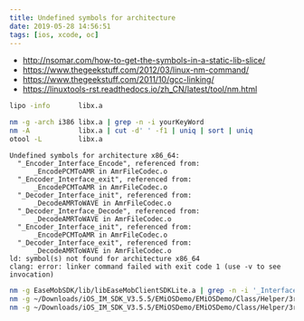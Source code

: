 ```yaml
---
title: Undefined symbols for architecture
date: 2019-05-28 14:56:51
tags: [ios, xcode, oc]
---
```


* <http://nsomar.com/how-to-get-the-symbols-in-a-static-lib-slice/>
* <https://www.thegeekstuff.com/2012/03/linux-nm-command/>
* <https://www.thegeekstuff.com/2011/10/gcc-linking/>
* <https://linuxtools-rst.readthedocs.io/zh_CN/latest/tool/nm.html>

<!--more-->

```sh
lipo -info       libx.a

nm -g -arch i386 libx.a | grep -n -i yourKeyWord
nm -A            libx.a | cut -d' ' -f1 | uniq | sort | uniq
otool -L         libx.a
```

```text
Undefined symbols for architecture x86_64:
  "_Encoder_Interface_Encode", referenced from:
      _EncodePCMToAMR in AmrFileCodec.o
  "_Encoder_Interface_exit", referenced from:
      _EncodePCMToAMR in AmrFileCodec.o
  "_Decoder_Interface_init", referenced from:
      _DecodeAMRToWAVE in AmrFileCodec.o
  "_Decoder_Interface_Decode", referenced from:
      _DecodeAMRToWAVE in AmrFileCodec.o
  "_Encoder_Interface_init", referenced from:
      _EncodePCMToAMR in AmrFileCodec.o
  "_Decoder_Interface_exit", referenced from:
      _DecodeAMRToWAVE in AmrFileCodec.o
ld: symbol(s) not found for architecture x86_64
clang: error: linker command failed with exit code 1 (use -v to see invocation)
```

```sh
nm -g EaseMobSDK/lib/libEaseMobClientSDKLite.a | grep -n -i '_Interface_'
nm -g ~/Downloads/iOS_IM_SDK_V3.5.5/EMiOSDemo/EMiOSDemo/Class/Helper/3rdParty/VoiceConvert/libopencore-amrnb.a  | grep -n -i '_Interface_'
nm -g ~/Downloads/iOS_IM_SDK_V3.5.5/EMiOSDemo/EMiOSDemo/Class/Helper/3rdParty/VoiceConvert/libopencore-amrwb.a  | grep -n -i '_Interface_'
```
